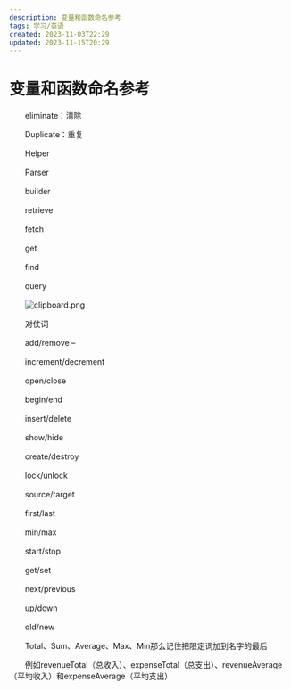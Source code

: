 ```yaml
---
description: 变量和函数命名参考
tags: 学习/英语
created: 2023-11-03T22:29
updated: 2023-11-15T20:29
---
```

# 变量和函数命名参考

　　eliminate：清除

　　Duplicate：重复

　　Helper

　　Parser

　　builder

　　retrieve

　　fetch

　　get

　　find

　　query

　　![clipboard.png](image1-20230708221750-v75c1rc.png)

　　对仗词

　　add/remove –

　　increment/decrement

　　open/close

　　begin/end

　　insert/delete

　　show/hide

　　create/destroy

　　lock/unlock

　　source/target

　　first/last

　　min/max

　　start/stop

　　get/set

　　next/previous

　　up/down

　　old/new

　　Total、Sum、Average、Max、Min那么记住把限定词加到名字的最后

　　例如revenueTotal（总收入）、expenseTotal（总支出）、revenueAverage（平均收入）和expenseAverage（平均支出）
